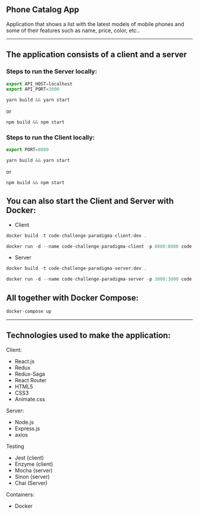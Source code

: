 ## Phone Catalog App

Application that shows a list with the latest models of mobile phones and some of their features such as name, price, color, etc..

---


## The application consists of a client and a server

### Steps to run the Server locally:

```javascript
export API_HOST=localhost
export API_PORT=3000
```

```javascript
yarn build && yarn start
```
or

```javascript
npm build && npm start
```

### Steps to run the Client locally:

```javascript
export PORT=8080
````

```javascript
yarn build && yarn start
```
or

```javascript
npm build && npm start
```

## You can also start the Client and Server with Docker:

- Client
```javascript
docker build -t code-challenge-paradigma-client:dev .

docker run -d --name code-challenge-paradigma-client -p 8080:8080 code-challenge-paradigma-client:dev
```

- Server

```javascript
docker build -t code-challenge-paradigma-server:dev .

docker run -d --name code-challenge-paradigma-server -p 3000:3000 code-challenge-paradigma-server:dev
````

## All together with Docker Compose:

```javascript
docker-compose up
```

---

## Technologies used to make the application:

Client:
- React.js
- Redux
- Redux-Saga
- React Router
- HTML5
- CSS3
- Animate.css

Server:
- Node.js
- Express.js
- axios

Testing
- Jest (client)
- Enzyme (client)
- Mocha (server)
- Sinon (server)
- Chai (Server)

Containers:
- Docker